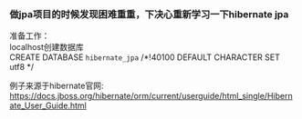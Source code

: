 ### 做jpa项目的时候发现困难重重，下决心重新学习一下hibernate jpa
准备工作：  
localhost创建数据库  
CREATE DATABASE `hibernate_jpa` /*!40100 DEFAULT CHARACTER SET utf8 */

例子来源于hibernate官网:  
https://docs.jboss.org/hibernate/orm/current/userguide/html_single/Hibernate_User_Guide.html
